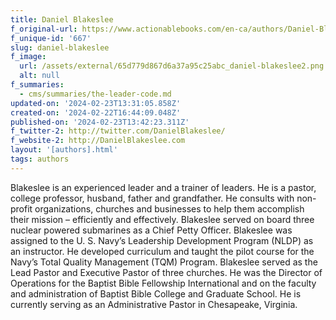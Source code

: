```yaml
---
title: Daniel Blakeslee
f_original-url: https://www.actionablebooks.com/en-ca/authors/Daniel-Blakeslee/
f_unique-id: '667'
slug: daniel-blakeslee
f_image:
  url: /assets/external/65d779d867d6a37a95c25abc_daniel-blakeslee2.png
  alt: null
f_summaries:
  - cms/summaries/the-leader-code.md
updated-on: '2024-02-23T13:31:05.858Z'
created-on: '2024-02-22T16:44:09.048Z'
published-on: '2024-02-23T13:42:23.311Z'
f_twitter-2: http://twitter.com/DanielBlakeslee/
f_website-2: http://DanielBlakeslee.com
layout: '[authors].html'
tags: authors
---
```


Blakeslee is an experienced leader and a trainer of leaders. He is a pastor, college professor, husband, father and grandfather. He consults with non-profit organizations, churches and businesses to help them accomplish their mission – efficiently and effectively. Blakeslee served on board three nuclear powered submarines as a Chief Petty Officer. Blakeslee was assigned to the U. S. Navy’s Leadership Development Program (NLDP) as an instructor. He developed curriculum and taught the pilot course for the Navy’s Total Quality Management (TQM) Program. Blakeslee served as the Lead Pastor and Executive Pastor of three churches. He was the Director of Operations for the Baptist Bible Fellowship International and on the faculty and administration of Baptist Bible College and Graduate School. He is currently serving as an Administrative Pastor in Chesapeake, Virginia.
